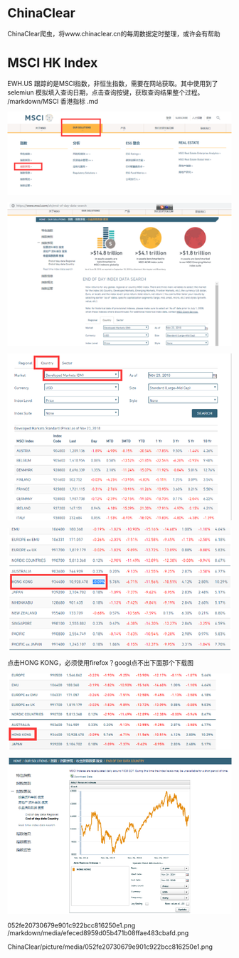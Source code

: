 # ChinaClear
ChinaClear爬虫，将www.chinaclear.cn的每周数据定时整理，或许会有帮助

MSCI HK Index
=============
EWH.US 跟踪的是MSCI指数，非恒生指数，需要在网站获取。其中使用到了selemiun 模拟填入查询日期，点击查询按键，获取查询结果整个过程。
/markdown/MSCI 香港指标 .md

![](media/052fe20730679e901c922bcc816250e1.png)

![](media/dfc4cc0707f1b603005e8c0c3710f35a.png)

![](media/def6e57186a59a48cf31e9521fad3e45.png)

![](media/a0c7d016a2c28daef068381a54c8196d.png)

点击HONG KONG，必须使用firefox？googl点不出下面那个下载图

![](media/e52e2dc97cbd5d2c1e13c96f5f9f60ae.png)

![](media/efeced8959d05b471b08ffae483cbafd.png)

052fe20730679e901c922bcc816250e1.png
/markdown/media/efeced8959d05b471b08ffae483cbafd.png

 ChinaClear/picture/media/052fe20730679e901c922bcc816250e1.png 
